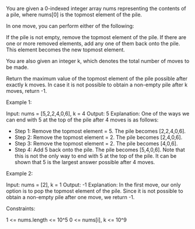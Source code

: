 You are given a 0-indexed integer array nums representing the contents of a
pile, where nums[0] is the topmost element of the pile.

In one move, you can perform either of the following:


If the pile is not empty, remove the topmost element of the pile.
If there are one or more removed elements, add any one of them back onto the
pile. This element becomes the new topmost element.


You are also given an integer k, which denotes the total number of moves to
be made.

Return the maximum value of the topmost element of the pile possible after
exactly k moves. In case it is not possible to obtain a non-empty pile after
k moves, return -1.


Example 1:


Input: nums = [5,2,2,4,0,6], k = 4
Output: 5
Explanation:
One of the ways we can end with 5 at the top of the pile after 4 moves is as
follows:
- Step 1: Remove the topmost element = 5. The pile becomes [2,2,4,0,6].
- Step 2: Remove the topmost element = 2. The pile becomes [2,4,0,6].
- Step 3: Remove the topmost element = 2. The pile becomes [4,0,6].
- Step 4: Add 5 back onto the pile. The pile becomes [5,4,0,6].
Note that this is not the only way to end with 5 at the top of the pile. It
can be shown that 5 is the largest answer possible after 4 moves.


Example 2:


Input: nums = [2], k = 1
Output: -1
Explanation: 
In the first move, our only option is to pop the topmost element of the pile.
Since it is not possible to obtain a non-empty pile after one move, we return
-1.



Constraints:


1 <= nums.length <= 10^5
0 <= nums[i], k <= 10^9




